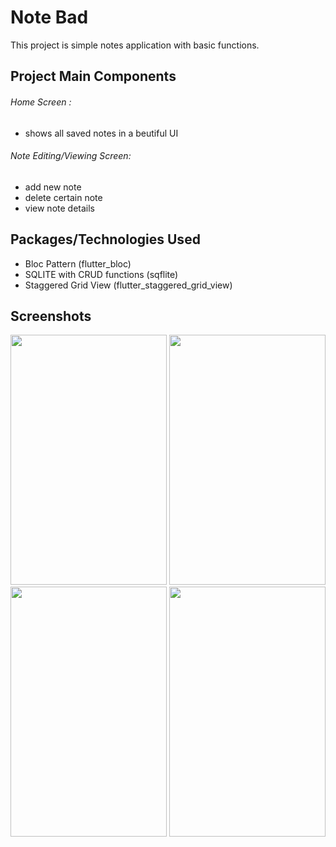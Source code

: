 # Note Bad

This project is simple notes application with basic functions.

## Project Main Components
###### Home Screen :
- shows all saved notes in a beutiful UI
###### Note Editing/Viewing Screen:
- add new note
- delete certain note
- view note details
## Packages/Technologies Used
- Bloc Pattern (flutter_bloc)
- SQLITE with CRUD functions (sqflite)
- Staggered Grid View (flutter_staggered_grid_view)
## Screenshots
<img src="https://user-images.githubusercontent.com/55346331/124973257-96041e80-e02b-11eb-9893-9f34a62333da.png" width="250" height="400"> <img src="https://user-images.githubusercontent.com/55346331/124973248-94d2f180-e02b-11eb-848a-9141b416b2ef.png" width="250" height="400"> <img src="https://user-images.githubusercontent.com/55346331/124973258-969cb500-e02b-11eb-86c0-be7514371d7b.png" width="250" height="400"> <img src="https://user-images.githubusercontent.com/55346331/124973261-97354b80-e02b-11eb-9321-88dfdce14e2b.png" width="250" height="400">
